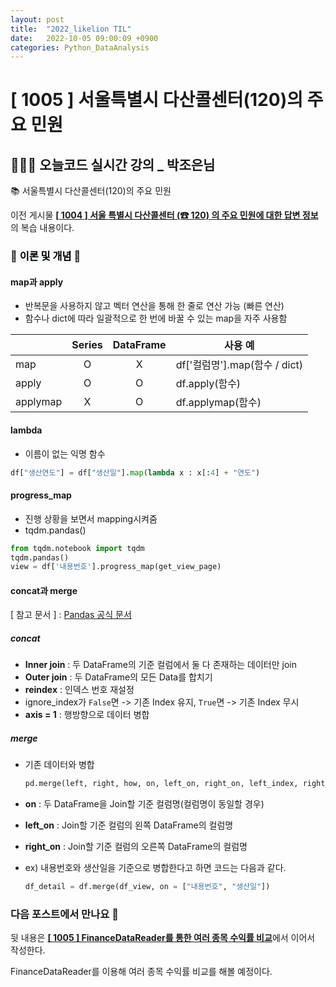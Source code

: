 ```yaml
---
layout: post
title:  "2022_likelion TIL"
date:   2022-10-05 09:00:09 +0900
categories: Python_DataAnalysis
---
```

# [ 1005 ] 서울특별시 다산콜센터(120)의 주요 민원

## 👩🏻‍💻 오늘코드 실시간 강의 _ 박조은님
📚 서울특별시 다산콜센터(120)의 주요 민원

이전 게시물 [**[ 1004 ] 서울 특별시 다산콜센터 (☎ 120) 의 주요 민원에 대한 답변 정보**](https://seul1230.github.io/2022_likelion/2022-10-04-likelion-TIL2/)의 복습 내용이다.





### 📑 <mark style='background-color: #f6f8fa'> 이론 및 개념</mark> 📑

#### map과 apply
- 반복문을 사용하지 않고 벡터 연산을 통해 한 줄로 연산 가능 (빠른 연산)
- 함수나 dict에 따라 일괄적으로 한 번에 바꿀 수 있는 map을 자주 사용함

<!-- <div align="center"> -->

||Series|DataFrame|사용 예|
|---|:---:|:---:|---|
|map|O|X|df['컬럼명'].map(함수 / dict)|
|apply|O|O|df.apply(함수)|
|applymap|X|O|df.applymap(함수)|

<!-- </div> -->

#### lambda
- 이름이 없는 익명 함수
```python
df["생산연도"] = df["생산일"].map(lambda x : x[:4] + "연도")
```

#### progress_map
- 진행 상황을 보면서 mapping시켜줌
- tqdm.pandas()
```python
from tqdm.notebook import tqdm
tqdm.pandas()
view = df['내용번호'].progress_map(get_view_page)
```

#### concat과 merge
[ 참고 문서 ] : [Pandas 공식 문서](https://pandas.pydata.org/pandas-docs/stable/getting_started/intro_tutorials/08_combine_dataframes.html#min-tut-08-combine)

##### concat
- **Inner join** : 두 DataFrame의 기준 컬럼에서 둘 다 존재하는 데이터만 join
- **Outer join** : 두 DataFrame의 모든 Data를 합치기
- **reindex** : 인덱스 번호 재설정
- ignore_index가 `False`면 -> 기존 Index 유지, `True`면 -> 기존 Index 무시
- **axis = 1** : 행방향으로 데이터 병합

##### merge 
- 기존 데이터와 병합
  
  ```python
  pd.merge(left, right, how, on, left_on, right_on, left_index, right_index)
  ```
- **on** : 두 DataFrame을 Join할 기준 컬럼명(컬럼명이 동일할 경우)
- **left_on** : Join할 기준 컬럼의 왼쪽 DataFrame의 컬럼명
- **right_on** : Join할 기준 컬럼의 오른쪽 DataFrame의 컬럼명
- ex) 내용번호와 생산일을 기준으로 병합한다고 하면 코드는 다음과 같다.
  ```python
  df_detail = df.merge(df_view, on = ["내용번호", "생산일"])
  ```

### 다음 포스트에서 만나요 🙌
뒷 내용은 [**[ 1005 ] FinanceDataReader를 통한 여러 종목 수익률 비교**](https://seul1230.github.io/2022_likelion/2022-10-05-likelion-TIL2/)에서 이어서 작성한다.

FinanceDataReader를 이용해 여러 종목 수익률 비교를 해볼 예정이다.



<!-- ### 🐾　　🐾
### 🐾　　🐾
### 🐾　　🐾
### 🐾　　🐾
### 🐾　　🐾
### 🐾　　🐾 
<font color='dodgerblue'> 예쁜 파랑 </font>
<font color='lightgray'>Miss</font>
<mark style='background-color: #f1f8ff'> 연한 파랑 </mark>
<mark style='background-color: #fff5b1'> 연한 노랑 </mark>
<mark style='background-color: #ffdce0'> 연한 빨강 </mark>
<mark style='background-color: #dcffe4'> 연한 초록 </mark>
<mark style='background-color: #f5f0ff'> 연한 보라 </mark>
<mark style='background-color: #f6f8fa'> 연한 회색 </mark>
-->
